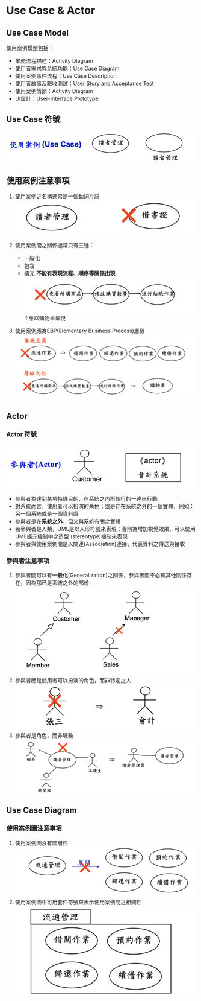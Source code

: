 # Use Case & Actor

## Use Case Model

使用案例模型包括：

- 業務流程描述：Activity Diagram
- 使用者需求與系統功能：Use Case Diagram
- 使用案例事件流程：Use Case Description
- 使用者故事及驗收測試：User Story and Acceptance Test
- 使用案例情節：Activity Diagram
- UI設計：User-Interface Prototype

## Use Case 符號

![use case](images/2020-10-23-16-03-49.png)

## 使用案例注意事項

1. 使用案例之名稱通常是一個動詞片語
![use case](images/2020-10-23-16-14-47.png)
2. 使用案例間之關係通常只有三種：
   - 一般化
   - 包含
   - 擴充
**不能有表現流程、順序等關係出現**
![use case](images/2020-10-23-16-13-47.png)
↑應以購物車呈現

3. 使用案例應為EBP(Elementary Business Process)層級
![use case](images/2020-10-23-16-27-06.png)

## Actor

### Actor 符號

![use case](images/2020-10-23-16-34-52.png)

- 參與者為達到某項特殊目的，在系統之內所執行的一連串行動
- 對系統而言，使用者可以扮演的角色；或是存在系統之外的一個實體，例如： 另一個系統或是一個資料庫
- 參與者是在**系統之外**，但又與系統有關之實體
- 若參與者是人類，UML是以人形符號來表現；否則為增加視覺效果，可以使用 UML擴充機制中之造型 (stereotype)機制來表現
- 參與者與使用案例間是以關連(Association)連接，代表資料之傳送與接收

### 參與者注意事項

1. 參與者間可以有**一般化**(Generalization)之關係，參與者間不必有其他關係存在，因為那已是系統之外的部份
![use case](images/2020-10-23-16-38-42.png)
2. 參與者應是使用者可以扮演的角色，而非特定之人
![use case](images/2020-10-23-16-39-01.png)
3. 參與者是角色，而非職務
![use case](images/2020-10-23-16-39-22.png)

## Use Case Diagram

### 使用案例圖注意事項

1. 使用案例圖沒有階層性
![use case](images/2020-10-23-16-46-26.png)
2. 使用案例圖中可用套件符號來表示使用案例間之相關性
![use case](images/2020-10-23-16-46-43.png)
